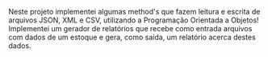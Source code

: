 Neste projeto implementei algumas method's que fazem leitura e escrita de arquivos JSON, XML e CSV, utilizando a Programação Orientada a Objetos! Implementei um gerador de relatórios que recebe como entrada arquivos com dados de um estoque e gera, como saída, um relatório acerca destes dados.
